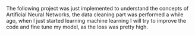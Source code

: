 The following project was just implemented to understand the concepts of Artificial Neural Networks, the data cleaning part was performed a while ago, when I just started learning machine learning
I will try to improve the code and fine tune my model, as the loss was pretty high.
